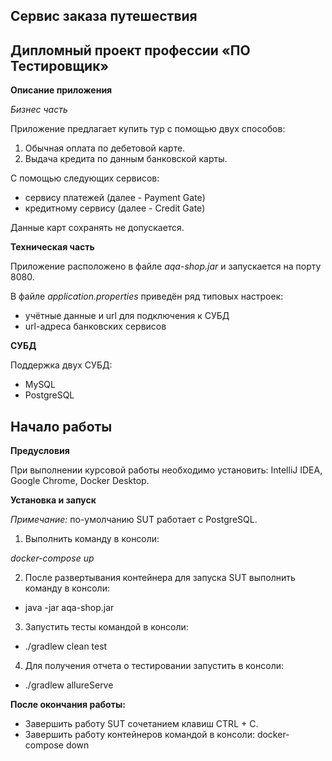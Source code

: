 ## Сервис заказа путешествия

## Дипломный проект профессии «ПО Тестировщик»

**Описание приложения**

*Бизнес часть*

Приложение предлагает купить тур с помощью двух способов:

1. Обычная оплата по дебетовой карте.
2. Выдача кредита по данным банковской карты.

С помощью следующих сервисов:

+ сервису платежей (далее - Payment Gate)
+ кредитному сервису (далее - Credit Gate)

Данные карт сохранять не допускается.

**Техническая часть**

Приложение расположено в файле *aqa-shop.jar* и запускается на порту 8080.

В файле *application.properties* приведён ряд типовых настроек:

+ учётные данные и url для подключения к СУБД
+ url-адреса банковских сервисов

**СУБД**

Поддержка двух СУБД:

+ MySQL
+ PostgreSQL


## Начало работы

**Предусловия**

При выполнении курсовой работы необходимо установить: IntelliJ IDEA, Google Chrome, Docker Desktop.

**Установка и запуск**

*Примечание:* по-умолчанию SUT работает с PostgreSQL.

1. Выполнить команду в консоли:

*docker-compose up*

2. После развертывания контейнера для запуска SUT выполнить команду в консоли:

+ java -jar aqa-shop.jar

3. Запустить тесты командой в консоли:

+ ./gradlew clean test

4. Для получения отчета о тестировании запустить в консоли:

+ ./gradlew allureServe

**После окончания работы:**

+ Завершить работу SUT сочетанием клавиш CTRL + C.
+ Завершить работу контейнеров командой в консоли: docker-compose down

